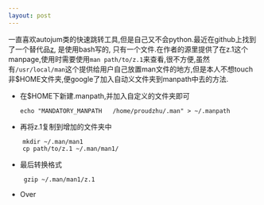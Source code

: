 ```yaml
---
layout: post
---
```


一直喜欢autojum类的快速跳转工具,但是自己又不会python.最近在github上找到了一个替代品[z](https://github.com/rupa/z/), 是使用bash写的, 只有一个文件.在作者的源里提供了在z.1这个manpage,使用时需要使用`man path/to/z.1`来查看,很不方便,虽然有`/usr/local/man`这个提供给用户自己放置man文件的地方,但是本人不想touch 非$HOME文件夹,便google了加入自动义文件夹到manpath中去的方法.

* 在$HOME下新建.manpath,并加入自定义的文件夹即可

    `echo "MANDATORY_MANPATH   /home/proudzhu/.man" > ~/.manpath`
    
* 再将z.1复制到增加的文件夹中
```
    mkdir ~/.man/man1
    cp path/to/z.1 ~/.man/man1/
```
* 最后转换格式

   ` gzip ~/.man/man1/z.1`

* Over
